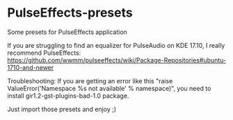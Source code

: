 # PulseEffects-presets
Some presets for PulseEffects application

If you are struggling to find an equalizer for PulseAudio on KDE 17.10, I really recommend PulseEffects:
https://github.com/wwmm/pulseeffects/wiki/Package-Repositories#ubuntu-1710-and-newer

Troubleshooting:
If you are getting an error like this "raise ValueError('Namespace %s not available' % namespace)", you need to install gir1.2-gst-plugins-bad-1.0 package.

Just import those presets and enjoy ;)
